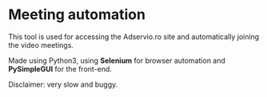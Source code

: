 # Meeting automation

This tool is used for accessing the Adservio.ro site and automatically joining the video meetings.

Made using Python3, using __Selenium__ for browser automation and __PySimpleGUI__ for the front-end.

Disclaimer: very slow and buggy.
